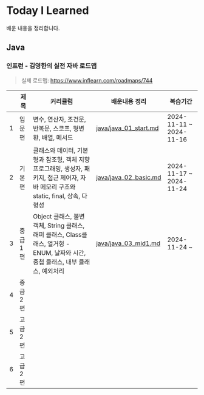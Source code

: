 # Today I Learned

배운 내용을 정리합니다.


## Java

### 인프런 - 김영한의 실전 자바 로드맵

> 실제 로드맵: https://www.inflearn.com/roadmaps/744

|   | 제목    | 커리큘럼                                                                                      | 배운내용 정리                                        | 복습기간                    |
|---|-------|-------------------------------------------------------------------------------------------|------------------------------------------------|-------------------------|
| 1 | 입문편   | 변수, 연산자, 조건문, 반복문, 스코프, 형변환, 배열, 메서드                                                      | [java/java_01_start.md](java/java_01_start.md) | 2024-11-11 ~ 2024-11-16 |
| 2 | 기본편   | 클래스와 데이터, 기본형과 참조형, 객체 지향 프로그래밍, 생성자, 패키지, 접근 제어자, 자바 메모리 구조와 static, final, 상속, 다형성      | [java/java_02_basic.md](java/java_02_basic.md) | 2024-11-17 ~ 2024-11-24 |
| 3 | 중급 1편 | Object 클래스, 불변 객체, String 클래스, 래퍼 클래스, Class클래스, 열거헝 - ENUM, 날짜와 시간, 중첩 클래스, 내부 클래스, 예외처리 | [java/java_03_mid1.md](java/java_03_mid1.md)   | 2024-11-24 ~            |
| 4 | 중급 2편 |                                                                                           |                                                |                         |
| 5 | 고급 2편 |                                                                                           |                                                |                         |
| 6 | 고급 2편 |                                                                                           |                                                |                         |
